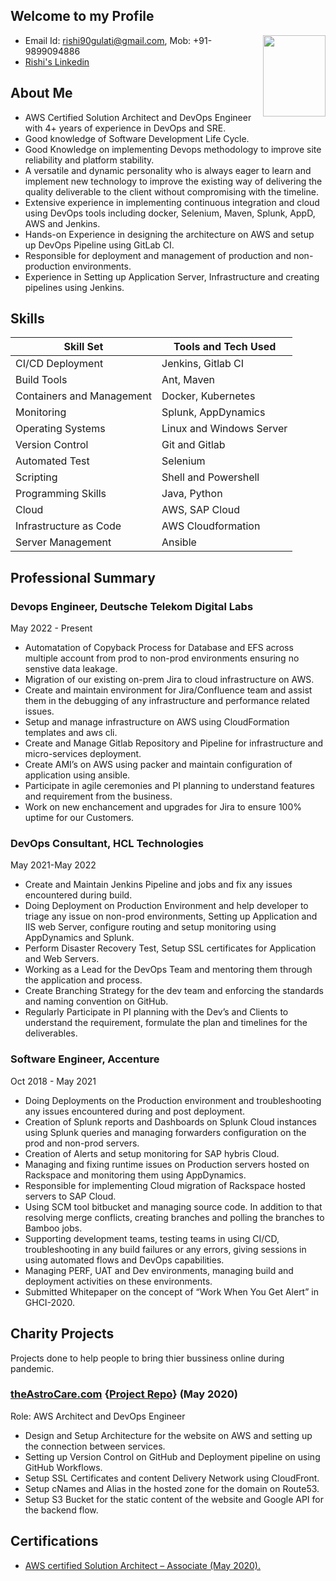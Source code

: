 ## Welcome to my Profile

<a><img src="sahil.jpg" align="right" height="130" width="100" ></a>

- Email Id: rishi90gulati@gmail.com, Mob: +91- 9899094886
- [Rishi's Linkedin](https://www.linkedin.com/in/rgcool/)

## About Me

- AWS Certified Solution Architect and DevOps Engineer with 4+ years of experience in DevOps and SRE.
- Good knowledge of Software Development Life Cycle.
- Good Knowledge on implementing Devops methodology to improve site reliability and platform stability.
- A versatile and dynamic personality who is always eager to learn and implement new technology to improve the existing way of delivering the quality deliverable to the client without compromising with the timeline.
- Extensive experience in implementing continuous integration and cloud using DevOps tools including docker, Selenium, Maven, Splunk, AppD, AWS and Jenkins.
- Hands-on Experience in designing the architecture on AWS and setup up DevOps Pipeline using GitLab CI.
- Responsible for deployment and management of production and non-production environments.
- Experience in Setting up Application Server, Infrastructure and creating pipelines using Jenkins.


## Skills

| Skill Set | Tools and Tech Used |
| ------------- | ------------- |
| CI/CD Deployment  | Jenkins, Gitlab CI  |
| Build Tools  | Ant,  Maven  |
| Containers and Management | Docker, Kubernetes |
| Monitoring | Splunk, AppDynamics |
| Operating Systems | Linux and Windows Server |
| Version Control | Git and Gitlab |
| Automated Test | Selenium |
| Scripting | Shell and Powershell |
| Programming Skills | Java, Python |
| Cloud | AWS, SAP Cloud |
| Infrastructure as Code | AWS Cloudformation |
| Server Management | Ansible |

## Professional Summary

### Devops Engineer, Deutsche Telekom Digital Labs
May 2022 - Present

- Automatation of Copyback Process for Database and EFS across multiple account from prod to non-prod environments ensuring no senstive data leakage.
- Migration of our existing on-prem Jira to cloud infrastructure on AWS.
- Create and maintain environment for Jira/Confluence team and assist them in the debugging of any infrastructure and performance related issues.
- Setup and manage infrastructure on AWS using CloudFormation templates and aws cli.
- Create and Manage Gitlab Repository and Pipeline for infrastructure and micro-services deployment. 
- Create AMI’s on AWS using packer and maintain configuration of application using ansible.
- Participate in agile ceremonies and PI planning to understand features and requirement from the business.
- Work on new enchancement and upgrades for Jira to ensure 100% uptime for our Customers.


### DevOps Consultant, HCL Technologies
May 2021-May 2022

- Create and Maintain Jenkins Pipeline and jobs and fix any issues encountered during build.
- Doing Deployment on Production Environment and help developer to triage any issue on non-prod environments, Setting up Application and IIS web Server, configure routing and setup monitoring using AppDynamics and Splunk.
- Perform Disaster Recovery Test, Setup SSL certificates for Application and Web Servers.
- Working as a Lead for the DevOps Team and mentoring them through the application and process.
- Create Branching Strategy for the dev team and enforcing the standards and naming convention on GitHub.
- Regularly Participate in PI planning with the Dev’s and Clients to understand the requirement, formulate the plan and timelines for the deliverables.

### Software Engineer, Accenture
Oct 2018 - May 2021

- Doing Deployments on the Production environment and troubleshooting any issues encountered during and post deployment.
- Creation of Splunk reports and Dashboards on Splunk Cloud instances using Splunk queries and managing forwarders configuration on the prod and non-prod servers.
- Creation of Alerts and setup monitoring for SAP hybris Cloud.
- Managing and fixing runtime issues on Production servers hosted on Rackspace and monitoring them using AppDynamics.
- Responsible for implementing Cloud migration of Rackspace hosted servers to SAP Cloud.
- Using SCM tool bitbucket and managing source code. In addition to that resolving merge conflicts, creating branches and polling the branches to Bamboo jobs.
- Supporting development teams, testing teams in using CI/CD, troubleshooting in any build failures or any errors, giving sessions in using automated flows and DevOps capabilities.
- Managing PERF, UAT and Dev environments, managing build and deployment activities on these environments.
- Submitted Whitepaper on the concept of “Work When You Get Alert” in GHCI-2020.

## Charity Projects
Projects done to help people to bring thier bussiness online during pandemic.

### [theAstroCare.com](https://theastrocare.com) {[Project Repo](https://github.com/ananyapurkayestha13/horscope-landing)} (May 2020)
Role: AWS Architect and DevOps Engineer

- Design and Setup Architecture for the website on AWS and setting up the connection between services.
- Setting up Version Control on GitHub and Deployment pipeline on using GitHub Workflows.
- Setup SSL Certificates and content Delivery Network using CloudFront.
- Setup cNames and Alias in the hosted zone for the domain on Route53.
- Setup S3 Bucket for the static content of the website and Google API for the backend flow.

## Certifications

<!-- - [Splunk Certified Power-User (Dec 2020)](https://drive.google.com/file/d/1f-VceeQMooEubVekCQvU1LIMrbi9SW3S/view?usp=sharing)-->
- [AWS certified Solution Architect – Associate (May 2020).](https://drive.google.com/file/d/1c4yYsJI05XNnJr3dX7nZhfT4cNOjTRFA/view?usp=sharing)
<!--- [Project Management by Adelaide University, Australia (Oct 2017)](https://drive.google.com/file/d/1ib7RsY9sfM9b0e1Eo1mzq6LfXTsqeZHM/view?usp=sharing) -->


<div data-iframe-width="150" data-iframe-height="270" data-share-badge-id="42c2a6b9-c168-4560-a51c-b01d8a7906b1" data-share-badge-host="https://www.credly.com"></div><script type="text/javascript" async src="//cdn.credly.com/assets/utilities/embed.js"></script>
